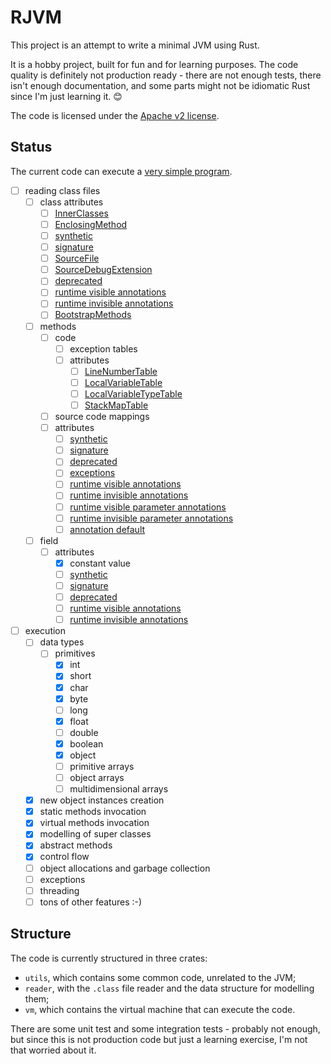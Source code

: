# RJVM

This project is an attempt to write a minimal JVM using Rust.

It is a hobby project, built for fun and for learning purposes. The code quality is definitely not production ready -
there are not enough tests, there isn't enough documentation, and some parts might not be idiomatic Rust since I'm
just learning it. 😊

The code is licensed under the [Apache v2 license](./LICENSE).

## Status

The current code can execute a [very simple program](./vm/tests/resources/rjvm/SimpleMain.java).

- [ ] reading class files
  - [ ] class attributes
    - [ ] [InnerClasses](https://docs.oracle.com/javase/specs/jvms/se7/html/jvms-4.html#jvms-4.7.6)
    - [ ] [EnclosingMethod](https://docs.oracle.com/javase/specs/jvms/se7/html/jvms-4.html#jvms-4.7.7)
    - [ ] [synthetic](https://docs.oracle.com/javase/specs/jvms/se7/html/jvms-4.html#jvms-4.7.8)
    - [ ] [signature](https://docs.oracle.com/javase/specs/jvms/se7/html/jvms-4.html#jvms-4.7.9)
    - [ ] [SourceFile](https://docs.oracle.com/javase/specs/jvms/se7/html/jvms-4.html#jvms-4.7.10)
    - [ ] [SourceDebugExtension](https://docs.oracle.com/javase/specs/jvms/se7/html/jvms-4.html#jvms-4.7.11)
    - [ ] [deprecated](https://docs.oracle.com/javase/specs/jvms/se7/html/jvms-4.html#jvms-4.7.15)
    - [ ] [runtime visible annotations](https://docs.oracle.com/javase/specs/jvms/se7/html/jvms-4.html#jvms-4.7.16)
    - [ ] [runtime invisible annotations](https://docs.oracle.com/javase/specs/jvms/se7/html/jvms-4.html#jvms-4.7.17)
    - [ ] [BootstrapMethods](https://docs.oracle.com/javase/specs/jvms/se7/html/jvms-4.html#jvms-4.7.21)
  - [ ] methods
    - [ ] code
        - [ ] exception tables
        - [ ] attributes
          - [ ] [LineNumberTable](https://docs.oracle.com/javase/specs/jvms/se7/html/jvms-4.html#jvms-4.7.12)
          - [ ] [LocalVariableTable](https://docs.oracle.com/javase/specs/jvms/se7/html/jvms-4.html#jvms-4.7.13)
          - [ ] [LocalVariableTypeTable](https://docs.oracle.com/javase/specs/jvms/se7/html/jvms-4.html#jvms-4.7.14)
          - [ ] [StackMapTable](https://docs.oracle.com/javase/specs/jvms/se7/html/jvms-4.html#jvms-4.7.4)
    - [ ] source code mappings
    - [ ] attributes
      - [ ] [synthetic](https://docs.oracle.com/javase/specs/jvms/se7/html/jvms-4.html#jvms-4.7.8)
      - [ ] [signature](https://docs.oracle.com/javase/specs/jvms/se7/html/jvms-4.html#jvms-4.7.9)
      - [ ] [deprecated](https://docs.oracle.com/javase/specs/jvms/se7/html/jvms-4.html#jvms-4.7.15)
      - [ ] [exceptions](https://docs.oracle.com/javase/specs/jvms/se7/html/jvms-4.html#jvms-4.7.5)
      - [ ] [runtime visible annotations](https://docs.oracle.com/javase/specs/jvms/se7/html/jvms-4.html#jvms-4.7.16)
      - [ ] [runtime invisible annotations](https://docs.oracle.com/javase/specs/jvms/se7/html/jvms-4.html#jvms-4.7.17)
      - [ ] [runtime visible parameter annotations](https://docs.oracle.com/javase/specs/jvms/se7/html/jvms-4.html#jvms-4.7.18)
      - [ ] [runtime invisible parameter annotations](https://docs.oracle.com/javase/specs/jvms/se7/html/jvms-4.html#jvms-4.7.19)
      - [ ] [annotation default](https://docs.oracle.com/javase/specs/jvms/se7/html/jvms-4.html#jvms-4.7.20)
  - [ ] field
    - [ ] attributes
      - [x] constant value
      - [ ] [synthetic](https://docs.oracle.com/javase/specs/jvms/se7/html/jvms-4.html#jvms-4.7.8)
      - [ ] [signature](https://docs.oracle.com/javase/specs/jvms/se7/html/jvms-4.html#jvms-4.7.9)
      - [ ] [deprecated](https://docs.oracle.com/javase/specs/jvms/se7/html/jvms-4.html#jvms-4.7.15)
      - [ ] [runtime visible annotations](https://docs.oracle.com/javase/specs/jvms/se7/html/jvms-4.html#jvms-4.7.16)
      - [ ] [runtime invisible annotations](https://docs.oracle.com/javase/specs/jvms/se7/html/jvms-4.html#jvms-4.7.17)
- [ ] execution
  - [ ] data types
      - [ ] primitives
        - [x] int
        - [x] short
        - [x] char
        - [x] byte
        - [ ] long
        - [x] float
        - [ ] double
        - [x] boolean
        - [x] object
        - [ ] primitive arrays
        - [ ] object arrays
        - [ ] multidimensional arrays
  - [x] new object instances creation
  - [x] static methods invocation
  - [x] virtual methods invocation
  - [x] modelling of super classes
  - [x] abstract methods
  - [x] control flow
  - [ ] object allocations and garbage collection
  - [ ] exceptions
  - [ ] threading
  - [ ] tons of other features :-)

## Structure

The code is currently structured in three crates:

- `utils`, which contains some common code, unrelated to the JVM;
- `reader`, with the `.class` file reader and the data structure for modelling them;
- `vm`, which contains the virtual machine that can execute the code.

There are some unit test and some integration tests - probably not enough, 
but since this is not production code but just a learning exercise,
I'm not that worried about it.

